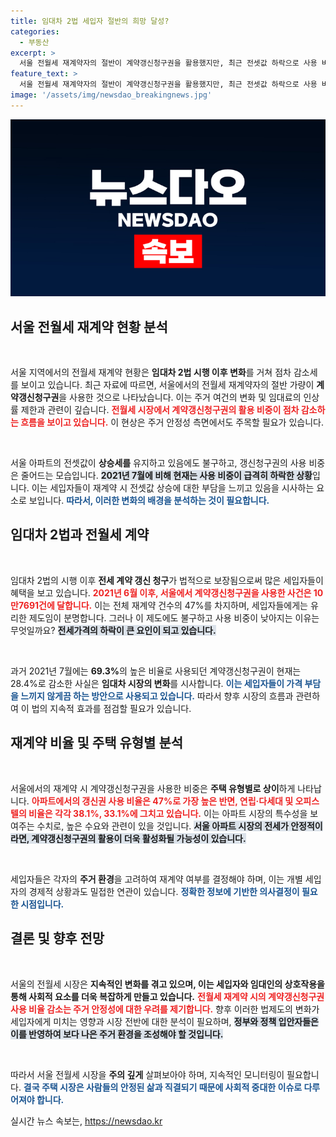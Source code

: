 ```yaml
---
title: 임대차 2법 세입자 절반의 희망 달성?
categories:
  - 부동산
excerpt: >
  서울 전월세 재계약자의 절반이 계약갱신청구권을 활용했지만, 최근 전셋값 하락으로 사용 비율은 점차 감소하고 있다. 2021년 7월 69.3%에서 올해 상반기 28.4%로 급감한 이유는 무엇일까? 전세 시장의 변화가 주목된다!
feature_text: >
  서울 전월세 재계약자의 절반이 계약갱신청구권을 활용했지만, 최근 전셋값 하락으로 사용 비율은 점차 감소하고 있다. 2021년 7월 69.3%에서 올해 상반기 28.4%로 급감한 이유는 무엇일까? 전세 시장의 변화가 주목된다!
image: '/assets/img/newsdao_breakingnews.jpg'
---
```


<p><img src="/assets/img/newsdao_breakingnews.jpg" alt="cryptoinkorea 속보" /></p>

<h2 data-ke-size="size26">서울 전월세 재계약 현황 분석</h2>

<p data-ke-size="size16">&nbsp;</p>

<p>서울 지역에서의 전월세 재계약 현황은 <strong>임대차 2법 시행 이후 변화</strong>를 거쳐 점차 감소세를 보이고 있습니다. 최근 자료에 따르면, 서울에서의 전월세 재계약자의 절반 가량이 <strong>계약갱신청구권</strong>을 사용한 것으로 나타났습니다. 이는 주거 여건의 변화 및 임대료의 인상률 제한과 관련이 깊습니다. <b><span style="color: #ee2323;">전월세 시장에서 계약갱신청구권의 활용 비중이 점차 감소하는 흐름을 보이고 있습니다.</span></b> 이 현상은 주거 안정성 측면에서도 주목할 필요가 있습니다.  </p>

<p data-ke-size="size16">&nbsp;</p>

<p>서울 아파트의 전셋값이 <strong>상승세를</strong> 유지하고 있음에도 불구하고, 갱신청구권의 사용 비중은 줄어드는 모습입니다. <b><span style="background-color: #21538527;">2021년 7월에 비해 현재는 사용 비중이 급격히 하락한 상황</span></b>입니다. 이는 세입자들이 재계약 시 전셋값 상승에 대한 부담을 느끼고 있음을 시사하는 요소로 보입니다. <b><span style="color: #1a5490;">따라서, 이러한 변화의 배경을 분석하는 것이 필요합니다.</span></b></p>

<h2 data-ke-size="size26">임대차 2법과 전월세 계약</h2>

<p data-ke-size="size16">&nbsp;</p>

<p>임대차 2법의 시행 이후 <strong>전세 계약 갱신 청구</strong>가 법적으로 보장됨으로써 많은 세입자들이 혜택을 보고 있습니다. <b><span style="color: #ee2323;">2021년 6월 이후, 서울에서 계약갱신청구권을 사용한 사건은 10만7691건에 달합니다.</span></b> 이는 전체 재계약 건수의 47%를 차지하며, 세입자들에게는 유리한 제도임이 분명합니다. 그러나 이 제도에도 불구하고 사용 비중이 낮아지는 이유는 무엇일까요? <b><span style="background-color: #21538527;">전세가격의 하락이 큰 요인이 되고 있습니다.</span></b> </p>

<p data-ke-size="size16">&nbsp;</p>

<p>과거 2021년 7월에는 <strong>69.3%</strong>의 높은 비율로 사용되던 계약갱신청구권이 현재는 28.4%로 감소한 사실은 <strong>임대차 시장의 변화</strong>를 시사합니다. <b><span style="color: #1a5490;">이는 세입자들이 가격 부담을 느끼지 않게끔 하는 방안으로 사용되고 있습니다.</span></b> 따라서 향후 시장의 흐름과 관련하여 이 법의 지속적 효과를 점검할 필요가 있습니다. </p>

<h2 data-ke-size="size26">재계약 비율 및 주택 유형별 분석</h2>

<p data-ke-size="size16">&nbsp;</p>

<p>서울에서의 재계약 시 계약갱신청구권을 사용한 비중은 <strong>주택 유형별로 상이</strong>하게 나타납니다. <b><span style="color: #ee2323;">아파트에서의 갱신권 사용 비율은 47%로 가장 높은 반면, 연립·다세대 및 오피스텔의 비율은 각각 38.1%, 33.1%에 그치고 있습니다.</span></b> 이는 아파트 시장의 특수성을 보여주는 수치로, 높은 수요와 관련이 있을 것입니다. <b><span style="background-color: #21538527;">서울 아파트 시장의 전세가 안정적이라면, 계약갱신청구권의 활용이 더욱 활성화될 가능성이 있습니다. </span></b></p>

<p data-ke-size="size16">&nbsp;</p>

<p>세입자들은 각자의 <strong>주거 환경</strong>을 고려하여 재계약 여부를 결정해야 하며, 이는 개별 세입자의 경제적 상황과도 밀접한 연관이 있습니다. <b><span style="color: #1a5490;">정확한 정보에 기반한 의사결정이 필요한 시점입니다.</span></b> </p>

<h2 data-ke-size="size26">결론 및 향후 전망</h2>

<p data-ke-size="size16">&nbsp;</p>

<p>서울의 전월세 시장은 <strong>지속적인 변화를 겪고 있으며, 이는 세입자와 임대인의 상호작용을 통해 사회적 요소를 더욱 복잡하게 만들고 있습니다.</strong> <b><span style="color: #ee2323;">전월세 재계약 시의 계약갱신청구권 사용 비율 감소는 주거 안정성에 대한 우려를 제기합니다.</span></b> 향후 이러한 법제도의 변화가 세입자에게 미치는 영향과 시장 전반에 대한 분석이 필요하며, <b><span style="background-color: #21538527;">정부와 정책 입안자들은 이를 반영하여 보다 나은 주거 환경을 조성해야 할 것입니다.</span></b></p>

<p data-ke-size="size16">&nbsp;</p>

<p>따라서 서울 전월세 시장을 <strong>주의 깊게</strong> 살펴보아야 하며, 지속적인 모니터링이 필요합니다. <b><span style="color: #1a5490;">결국 주택 시장은 사람들의 안정된 삶과 직결되기 때문에 사회적 중대한 이슈로 다루어져야 합니다.</span></b></p>
실시간 뉴스 속보는, <a href="https://newsdao.kr" rel="dofollow">https://newsdao.kr</a>



